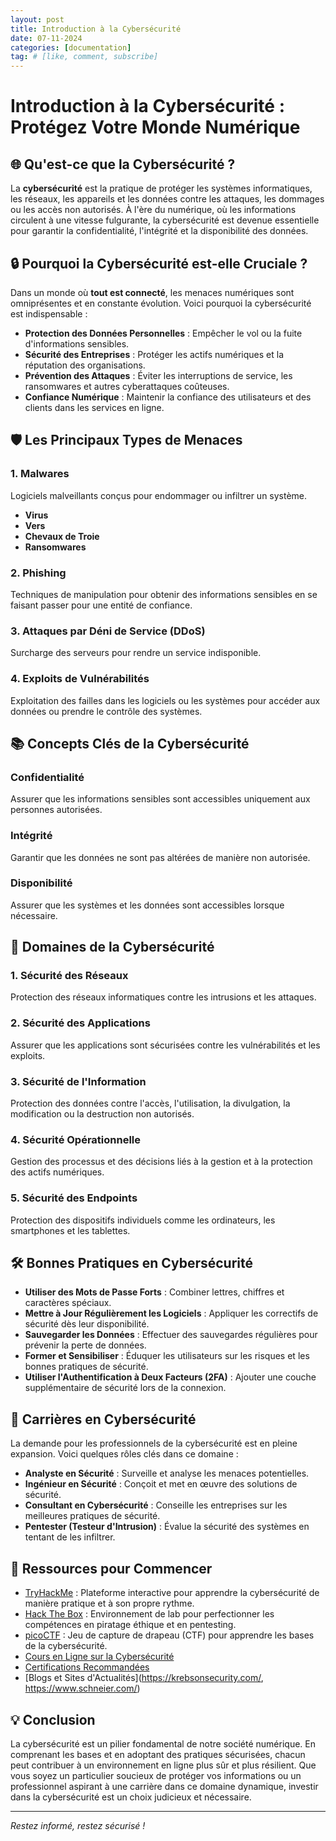 ```yaml
---
layout: post
title: Introduction à la Cybersécurité
date: 07-11-2024
categories: [documentation]
tag: # [like, comment, subscribe]
---
```


# Introduction à la Cybersécurité : Protégez Votre Monde Numérique

## 🌐 Qu'est-ce que la Cybersécurité ?

La **cybersécurité** est la pratique de protéger les systèmes informatiques, les réseaux, les appareils et les données contre les attaques, les dommages ou les accès non autorisés. À l'ère du numérique, où les informations circulent à une vitesse fulgurante, la cybersécurité est devenue essentielle pour garantir la confidentialité, l'intégrité et la disponibilité des données.

## 🔒 Pourquoi la Cybersécurité est-elle Cruciale ?

Dans un monde où **tout est connecté**, les menaces numériques sont omniprésentes et en constante évolution. Voici pourquoi la cybersécurité est indispensable :

- **Protection des Données Personnelles** : Empêcher le vol ou la fuite d'informations sensibles.
- **Sécurité des Entreprises** : Protéger les actifs numériques et la réputation des organisations.
- **Prévention des Attaques** : Éviter les interruptions de service, les ransomwares et autres cyberattaques coûteuses.
- **Confiance Numérique** : Maintenir la confiance des utilisateurs et des clients dans les services en ligne.

## 🛡️ Les Principaux Types de Menaces

### 1. **Malwares**
Logiciels malveillants conçus pour endommager ou infiltrer un système.
- **Virus**
- **Vers**
- **Chevaux de Troie**
- **Ransomwares**

### 2. **Phishing**
Techniques de manipulation pour obtenir des informations sensibles en se faisant passer pour une entité de confiance.

### 3. **Attaques par Déni de Service (DDoS)**
Surcharge des serveurs pour rendre un service indisponible.

### 4. **Exploits de Vulnérabilités**
Exploitation des failles dans les logiciels ou les systèmes pour accéder aux données ou prendre le contrôle des systèmes.

## 📚 Concepts Clés de la Cybersécurité

### **Confidentialité**
Assurer que les informations sensibles sont accessibles uniquement aux personnes autorisées.

### **Intégrité**
Garantir que les données ne sont pas altérées de manière non autorisée.

### **Disponibilité**
Assurer que les systèmes et les données sont accessibles lorsque nécessaire.

## 🔧 Domaines de la Cybersécurité

### 1. **Sécurité des Réseaux**
Protection des réseaux informatiques contre les intrusions et les attaques.

### 2. **Sécurité des Applications**
Assurer que les applications sont sécurisées contre les vulnérabilités et les exploits.

### 3. **Sécurité de l'Information**
Protection des données contre l'accès, l'utilisation, la divulgation, la modification ou la destruction non autorisés.

### 4. **Sécurité Opérationnelle**
Gestion des processus et des décisions liés à la gestion et à la protection des actifs numériques.

### 5. **Sécurité des Endpoints**
Protection des dispositifs individuels comme les ordinateurs, les smartphones et les tablettes.

## 🛠️ Bonnes Pratiques en Cybersécurité

- **Utiliser des Mots de Passe Forts** : Combiner lettres, chiffres et caractères spéciaux.
- **Mettre à Jour Régulièrement les Logiciels** : Appliquer les correctifs de sécurité dès leur disponibilité.
- **Sauvegarder les Données** : Effectuer des sauvegardes régulières pour prévenir la perte de données.
- **Former et Sensibiliser** : Éduquer les utilisateurs sur les risques et les bonnes pratiques de sécurité.
- **Utiliser l'Authentification à Deux Facteurs (2FA)** : Ajouter une couche supplémentaire de sécurité lors de la connexion.

## 🚀 Carrières en Cybersécurité

La demande pour les professionnels de la cybersécurité est en pleine expansion. Voici quelques rôles clés dans ce domaine :

- **Analyste en Sécurité** : Surveille et analyse les menaces potentielles.
- **Ingénieur en Sécurité** : Conçoit et met en œuvre des solutions de sécurité.
- **Consultant en Cybersécurité** : Conseille les entreprises sur les meilleures pratiques de sécurité.
- **Pentester (Testeur d'Intrusion)** : Évalue la sécurité des systèmes en tentant de les infiltrer.

## 🔗 Ressources pour Commencer

- [TryHackMe](https://tryhackme.com/) : Plateforme interactive pour apprendre la cybersécurité de manière pratique et à son propre rythme.
- [Hack The Box](https://www.hackthebox.eu/) : Environnement de lab pour perfectionner les compétences en piratage éthique et en pentesting.
- [picoCTF](https://picoctf.org/) : Jeu de capture de drapeau (CTF) pour apprendre les bases de la cybersécurité.
- [Cours en Ligne sur la Cybersécurité](https://www.coursera.org/browse/information-technology/cybersecurity)
- [Certifications Recommandées](https://www.cybrary.it/)
- [Blogs et Sites d'Actualités](https://krebsonsecurity.com/, https://www.schneier.com/)

## 💡 Conclusion

La cybersécurité est un pilier fondamental de notre société numérique. En comprenant les bases et en adoptant des pratiques sécurisées, chacun peut contribuer à un environnement en ligne plus sûr et plus résilient. Que vous soyez un particulier soucieux de protéger vos informations ou un professionnel aspirant à une carrière dans ce domaine dynamique, investir dans la cybersécurité est un choix judicieux et nécessaire.

---

*Restez informé, restez sécurisé !*

